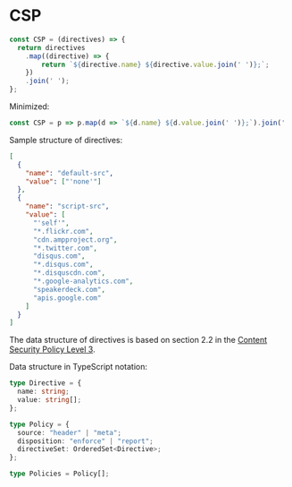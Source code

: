 # CSP



```javascript
const CSP = (directives) => {
  return directives
    .map((directive) => {
    	return `${directive.name} ${directive.value.join(' ')};`;
    })
    .join(' ');
};
```

Minimized:

```javascript
const CSP = p => p.map(d => `${d.name} ${d.value.join(' ')};`).join(' ');
```

Sample structure of directives:

```json
[
  {
    "name": "default-src",
    "value": ["'none'"]
  },
  {
    "name": "script-src",
    "value": [
      "'self'",
      "*.flickr.com",
      "cdn.ampproject.org",
      "*.twitter.com",
      "disqus.com",
      "*.disqus.com",
      "*.disquscdn.com",
      "*.google-analytics.com",
      "speakerdeck.com",
      "apis.google.com"
    ]
  }
]

```

The data structure of directives is based on section 2.2 in the [Content Security Policy Level 3][p].

Data structure in TypeScript notation:

```typescript
type Directive = {
  name: string;
  value: string[];
};

type Policy = {
  source: "header" | "meta";
  disposition: "enforce" | "report";
  directiveSet: OrderedSet<Directive>;
};

type Policies = Policy[];
```

[g]:https://w3c.github.io/webappsec-csp/#framework-policy
[p]:https://github.com/google/csp-evaluator/blob/master/csp.ts
